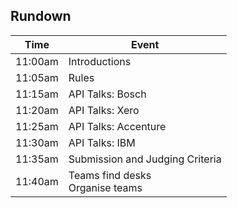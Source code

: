 ## Rundown

Time    | Event
------- | -----
11:00am | Introductions
11:05am | Rules
11:15am | API Talks: Bosch
11:20am | API Talks: Xero
11:25am | API Talks: Accenture
11:30am | API Talks: IBM
11:35am | Submission and Judging Criteria
11:40am | Teams find desks <br /> Organise teams
